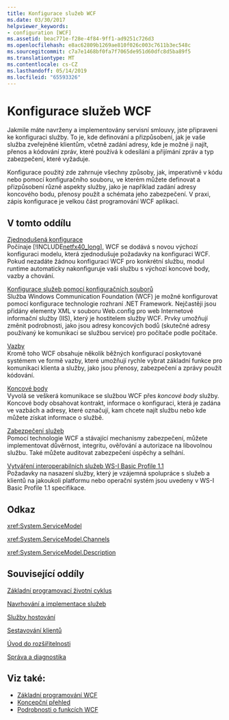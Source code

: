 ```yaml
---
title: Konfigurace služeb WCF
ms.date: 03/30/2017
helpviewer_keywords:
- configuration [WCF]
ms.assetid: beac771e-f28e-4f84-9ff1-ad9251c726d3
ms.openlocfilehash: e8ac62809b1269ae810f026c003c7611b3ec548c
ms.sourcegitcommit: c7a7e1468bf0fa7f7065de951d60dfc8d5ba89f5
ms.translationtype: MT
ms.contentlocale: cs-CZ
ms.lasthandoff: 05/14/2019
ms.locfileid: "65593326"
---
```

# <a name="configuring-wcf-services"></a>Konfigurace služeb WCF

Jakmile máte navrženy a implementovány servisní smlouvy, jste připraveni ke konfiguraci služby. To je, kde definování a přizpůsobení, jak je vaše služba zveřejněné klientům, včetně zadání adresy, kde je možné ji najít, přenos a kódování zpráv, které používá k odesílání a přijímání zpráv a typ zabezpečení, které vyžaduje.  
  
 Konfigurace použitý zde zahrnuje všechny způsoby, jak, imperativně v kódu nebo pomocí konfiguračního souboru, ve kterém můžete definovat a přizpůsobení různé aspekty služby, jako je například zadání adresy koncového bodu, přenosy použít a schémata jeho zabezpečení. V praxi, zápis konfigurace je velkou část programování WCF aplikací.  
  
## <a name="in-this-section"></a>V tomto oddílu  
 [Zjednodušená konfigurace](../../../docs/framework/wcf/simplified-configuration.md)  
 Počínaje [!INCLUDE[netfx40_long](../../../includes/netfx40-long-md.md)], WCF se dodává s novou výchozí konfiguraci modelu, která zjednodušuje požadavky na konfiguraci WCF. Pokud nezadáte žádnou konfiguraci WCF pro konkrétní službu, modul runtime automaticky nakonfiguruje vaši službu s výchozí koncové body, vazby a chování.  
  
 [Konfigurace služeb pomocí konfiguračních souborů](../../../docs/framework/wcf/configuring-services-using-configuration-files.md)  
 Služba Windows Communication Foundation (WCF) je možné konfigurovat pomocí konfigurace technologie rozhraní .NET Framework. Nejčastěji jsou přidány elementy XML v souboru Web.config pro web Internetové informační služby (IIS), který je hostitelem služby WCF. Prvky umožňují změnit podrobnosti, jako jsou adresy koncových bodů (skutečné adresy používaný ke komunikaci se službou service) pro počítače podle počítače.  
  
 [Vazby](../../../docs/framework/wcf/bindings.md)  
 Kromě toho WCF obsahuje několik běžných konfigurací poskytované systémem ve formě vazby, které umožňují rychle vybrat základní funkce pro komunikaci klienta a služby, jako jsou přenosy, zabezpečení a zprávy použít kódování.  
  
 [Koncové body](../../../docs/framework/wcf/endpoints.md)  
 Vyvolá se veškerá komunikace se službou WCF přes *koncové body* služby. Koncové body obsahovat kontrakt, informace o konfiguraci, která je zadána ve vazbách a adresy, které označují, kam chcete najít službu nebo kde můžete získat informace o službě.  
  
 [Zabezpečení služeb](../../../docs/framework/wcf/securing-services.md)  
 Pomocí technologie WCF a stávající mechanismy zabezpečení, můžete implementovat důvěrnost, integritu, ověřování a autorizace na libovolnou službu. Také můžete auditovat zabezpečení úspěchy a selhání.  
  
 [Vytváření interoperabilních služeb WS-I Basic Profile 1.1](../../../docs/framework/wcf/creating-ws-i-basic-profile-1-1-interoperable-services.md)  
 Požadavky na nasazení služby, který je vzájemná spolupráce s služeb a klientů na jakoukoli platformu nebo operační systém jsou uvedeny v WS-I Basic Profile 1.1 specifikace.  
  
## <a name="reference"></a>Odkaz  
 <xref:System.ServiceModel>  
  
 <xref:System.ServiceModel.Channels>  
  
 <xref:System.ServiceModel.Description>  
  
## <a name="related-sections"></a>Související oddíly  
 [Základní programovací životní cyklus](../../../docs/framework/wcf/basic-programming-lifecycle.md)  
  
 [Navrhování a implementace služeb](../../../docs/framework/wcf/designing-and-implementing-services.md)  
  
 [Služby hostování](../../../docs/framework/wcf/hosting-services.md)  
  
 [Sestavování klientů](../../../docs/framework/wcf/building-clients.md)  
  
 [Úvod do rozšířitelnosti](../../../docs/framework/wcf/introduction-to-extensibility.md)  
  
 [Správa a diagnostika](../../../docs/framework/wcf/diagnostics/index.md)  
  
## <a name="see-also"></a>Viz také:

- [Základní programování WCF](../../../docs/framework/wcf/basic-wcf-programming.md)
- [Koncepční přehled](../../../docs/framework/wcf/conceptual-overview.md)
- [Podrobnosti o funkcích WCF](../../../docs/framework/wcf/feature-details/index.md)
